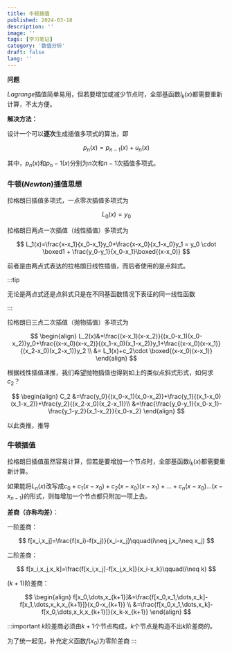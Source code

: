 ```yaml
---
title: 牛顿插值
published: 2024-03-18
description: ''
image: ''
tags: [学习笔记]
category: '数值分析'
draft: false 
lang: ''
---
```

**问题**

$Lagrange$插值简单易用，但若要增加或减少节点时，全部基函数$l_k(x)$都需要重新计算，不太方便。

**解决方法：**

设计一个可以**逐次**生成插值多项式的算法，即

$$
p_n(x) = p_{n-1}(x)+u_n(x)
$$

其中，$p_n(x)$和$p_n-1(x)$分别为$n$次和$n-1$次插值多项式。

### 牛顿($Newton$)插值思想

拉格朗日插值多项式，一点零次插值多项式为

$$
L_0(x)=y_0
$$

拉格朗日两点一次插值（线性插值）多项式为

$$
L_1(x)=\frac{x-x_1}{x_0-x_1}y_0+\frac{x-x_0}{x_1-x_0}y_1 = y_0 \cdot \boxed1 + \frac{y_0-y_1}{x_0-x_1}\boxed{(x-x_0)}
$$

前者是由两点式表达的拉格朗日线性插值，而后者使用的是点斜式。

:::tip

无论是两点式还是点斜式只是在不同基函数情况下表征的同一线性函数

:::

拉格朗日三点二次插值（抛物插值）多项式为

$$
\begin{align}
L_2(x)&=\frac{(x-x_1)(x-x_2)}{(x_0-x_1)(x_0-x_2)}y_0+\frac{(x-x_0)(x-x_2)}{(x_1-x_0)(x_1-x_2)}y_1+\frac{(x-x_0)(x-x_1)}{(x_2-x_0)(x_2-x_1)}y_2 \\
&= L_1(x)+c_2\cdot \boxed{(x-x_0)(x-x_1)}
\end{align}
$$

根据线性插值递推，我们希望抛物插值也得到如上的类似点斜式形式，如何求$c_2$？

$$
\begin{align}
C_2 &=\frac{y_0}{(x_0-x_1)(x_0-x_2)}+\frac{y_1}{(x_1-x_0)(x_1-x_2)}+\frac{y_2}{(x_2-x_0)(x_2-x_1)}\\
 &=\frac{\frac{y_0-y_1}{x_0-x_1}-\frac{y_1-y_2}{x_1-x_2}}{x_0-x_2}
\end{align}
$$

以此类推，推导

### **牛顿插值**

拉格朗日插值虽然容易计算，但若是要增加一个节点时，全部基函数$l_k(x)$都需要重新计算。

如果能将$L_n(x)$改写成$c_0+c_1(x-x_0)+c_2(x-x_0)(x-x_1)+\dots+c_n(x-x_0)\dots(x-x_{n-1})$的形式，则每增加一个节点都只附加一项上去。

**差商（亦称均差）**：

一阶差商：

$$
f[x_i,x_j]=\frac{f(x_i)-f(x_j)}{x_i-x_j}\qquad(i\neq j,x_i\neq x_j)
$$

二阶差商：

$$
f[x_i,x_j,x_k]=\frac{f[x_i,x_j]-f[x_j,x_k]}{x_i-x_k}\qquad(i\neq k)
$$

$(k+1)$阶差商：

$$
\begin{align}
f[x_0,\dots,x_{k+1}]&=\frac{f[x_0,x_1,\dots,x_k]-f[x_1,\dots,x_k,x_{k+1}]}{x_0-x_{k+1}} \\ &=\frac{f[x_0,x_1,\dots,x_k]-f[x_0,\dots,x_k,x_{k+1}]}{x_k-x_{k+1}}
\end{align}
$$

:::important
$k$阶差商必须由$k+1$个节点构成，$k$个节点是构造不出$k$阶差商的。

为了统一起见，补充定义函数$f(x_0)$为零阶差商
:::
